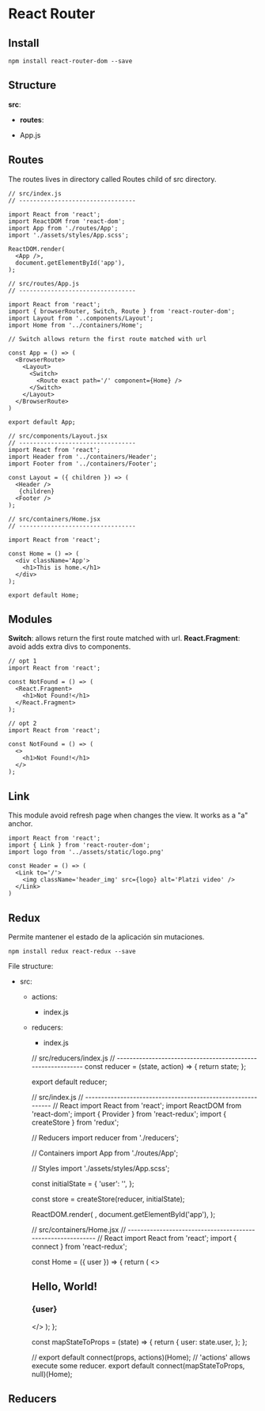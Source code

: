 # React Router

## Install

`npm install react-router-dom --save`

## Structure

__src__:

 - __routes__:

  - App.js

## Routes

The routes lives in directory called Routes child of src directory.
    
    // src/index.js
    // ---------------------------------

    import React from 'react';
    import ReactDOM from 'react-dom';
    import App from './routes/App';
    import './assets/styles/App.scss';
    
    ReactDOM.render(
      <App />,
      document.getElementById('app'),
    );

    // src/routes/App.js
    // ---------------------------------

    import React from 'react';
    import { browserRouter, Switch, Route } from 'react-router-dom';
    import Layout from '..components/Layout';
    import Home from '../containers/Home';
    
    // Switch allows return the first route matched with url

    const App = () => (
      <BrowserRoute>
        <Layout>
          <Switch>
            <Route exact path='/' component={Home} />
          </Switch>
        </Layout>
      </BrowserRoute>
    )

    export default App;

    // src/components/Layout.jsx
    // ---------------------------------
    import React from 'react';
    import Header from '../containers/Header';
    import Footer from '../containers/Footer';

    const Layout = ({ children }) => (
      <Header />
       {children}
      <Footer />
    );

    // src/containers/Home.jsx
    // ---------------------------------
    
    import React from 'react';
    
    const Home = () => (
      <div className='App'>
        <h1>This is home.</h1>
      </div>
    );
    
    export default Home;


## Modules

__Switch__: allows return the first route matched with url.
__React.Fragment__: avoid adds extra divs to components.
    
    // opt 1
    import React from 'react';

    const NotFound = () => (
      <React.Fragment>
        <h1>Not Found!</h1>
      </React.Fragment>
    );
    
    // opt 2
    import React from 'react';

    const NotFound = () => (
      <>
        <h1>Not Found!</h1>
      </>
    );

## Link

This module avoid refresh page when changes the view. 
It works as a "a" anchor.

    import React from 'react';
    import { Link } from 'react-router-dom';
    import logo from '../assets/static/logo.png'

    const Header = () => (
      <Link to='/'>
        <img className='header_img' src={logo} alt='Platzi video' />
      </Link>
    )

## Redux

Permite mantener el estado de la aplicación sin mutaciones.

`npm install redux react-redux --save`

File structure:

- src:
  - actions:
    - index.js
  - reducers:
    - index.js
    
    
    // src/reducers/index.js
    // ------------------------------------------------------------
    const reducer = (state, action) => {
      return state;
    };
    
    export default reducer;


    // src/index.js
    // ------------------------------------------------------------
    // React
    import React from 'react';
    import ReactDOM from 'react-dom';
    import { Provider } from 'react-redux';
    import { createStore } from 'redux';
    
    // Reducers
    import reducer from './reducers';
    
    // Containers
    import App from './routes/App';
    
    // Styles
    import './assets/styles/App.scss';
    
    const initialState = {
      'user': '',
    };
    
    const store = createStore(reducer, initialState);
    
    ReactDOM.render(
      <Provider store={store}>
        <App />
      </Provider>,
      document.getElementById('app'),
    );
   

    // src/containers/Home.jsx
    // ------------------------------------------------------------
    // React
    import React from 'react';
    import { connect } from 'react-redux';
    
    const Home = ({ user }) => {
      return (
        <>
          <section className='container'>
            <h1>Hello, World!</h1>
            <h3>{user}</h3>
          </section>
        </>
      );
    };
    
    const mapStateToProps = (state) => {
      return {
        user: state.user,
      };
    };
    
    // export default connect(props, actions)(Home);
    // 'actions' allows execute some reducer.
    export default connect(mapStateToProps, null)(Home);

## Reducers


